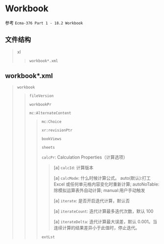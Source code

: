 # Workbook

参考 `Ecma-376 Part 1 - 18.2 Workbook`

## 文件结构

> xl
>> `workbook*.xml`
>

## workbook*.xml

> `workbook`
>> `fileVersion`
>>
>> `workbookPr`
>>
>> `mc:AlternateContent`
>>> `mc:Choice`
>>>
>>> `xr:revisionPtr`
>>>
>>> `bookViews`
>>>
>>> `sheets`
>>>
>>> `calcPr`: Calculation Properties（计算选项）
>>>
>>>> [a] `calcId`: 计算版本
>>>>
>>>> [a] `calcMode`: 什么时候计算公式。  auto(默认):打工 Excel 或任何单元格内容变化时重新计算; autoNoTable: 除模拟运算表外自动计算; manual:用户手动触发
>>>>
>>>> [a] `iterate`: 是否开启迭代计算，默认否
>>>>
>>>> [a] `iterateCount`: 迭代计算最多迭代次数，默认 100
>>>>
>>>> [a] `iterateDelta`: 迭代计算最大误差，默认 0.001。当连续计算的结果差异小于此值时，停止迭代。
>>>
>>> `extLst`
>
